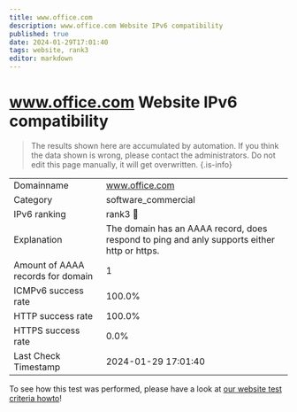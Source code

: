 ```yaml
---
title: www.office.com
description: www.office.com Website IPv6 compatibility
published: true
date: 2024-01-29T17:01:40
tags: website, rank3
editor: markdown
---
```


# www.office.com Website IPv6 compatibility

> The results shown here are accumulated by automation. If you think the data shown is wrong, please contact the administrators. 
> Do not edit this page manually, it will get overwritten.
{.is-info}


|   |   |
| - | - |
| Domainname | www.office.com
| Category | software_commercial |
| IPv6 ranking | rank3 :3rd_place_medal: |
| Explanation | The domain has an AAAA record, does respond to ping and anly supports either http or https. |
| Amount of AAAA records for domain | 1 |
| ICMPv6 success rate | 100.0%|
| HTTP success rate | 100.0% |
| HTTPS success rate | 0.0% |
| Last Check Timestamp | 2024-01-29 17:01:40 |

To see how this test was performed, please have a look at [our website test criteria howto](/howto/testcriteria/website)!

